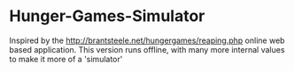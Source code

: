 # Hunger-Games-Simulator
Inspired by the http://brantsteele.net/hungergames/reaping.php online web based application. This version runs offline, with many more internal values to make it more of a 'simulator'
